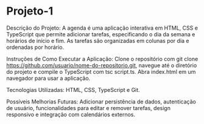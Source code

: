 # Projeto-1

Descrição do Projeto: A agenda é uma aplicação interativa em HTML, CSS e TypeScript que permite adicionar tarefas, especificando o dia da semana e horários de início e fim. As tarefas são organizadas em colunas por dia e ordenadas por horário.

Instruções de Como Executar a Aplicação: Clone o repositório com git clone https://github.com/usuario/nome-do-repositorio.git, navegue até o diretório do projeto e compile o TypeScript com tsc script.ts. Abra index.html em um navegador para usar a aplicação.

Tecnologias Utilizadas: HTML, CSS, TypeScript e Git.

Possíveis Melhorias Futuras: Adicionar persistência de dados, autenticação de usuário, funcionalidades para editar e remover tarefas, design responsivo e integração com calendários externos.